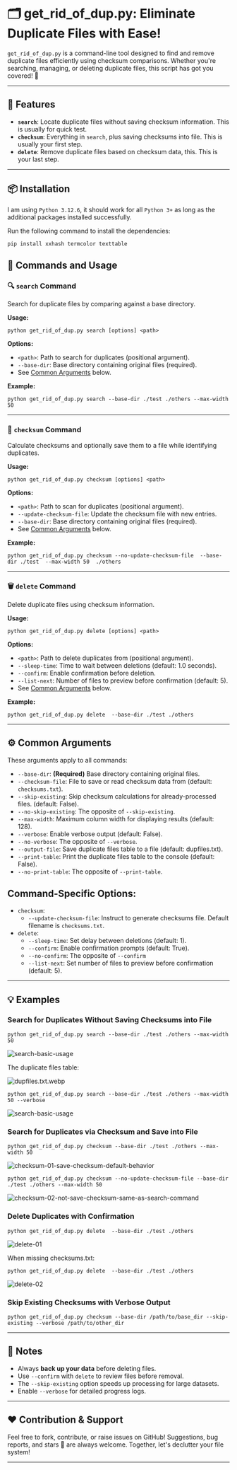 # 🗂️ get_rid_of_dup.py: Eliminate Duplicate Files with Ease!

`get_rid_of_dup.py` is a command-line tool designed to find and remove duplicate files efficiently using checksum comparisons. Whether you're searching, managing, or deleting duplicate files, this script has got you covered! 💾

---

## 🚀 Features
- **`search`**: Locate duplicate files without saving checksum information. This is usually for quick test.
- **`checksum`**: Everything in `search`, plus saving checksums into file. This is usually your first step.
- **`delete`**: Remove duplicate files based on checksum data, this. This is your last step.

---

## 📦 Installation
I am using `Python 3.12.6`, it should work for all `Python 3+` as long as the additional packages installed successfully.

Run the following command to install the dependencies:

```pip install xxhash termcolor texttable```


## 📜 Commands and Usage

### 🔍 `search` Command
Search for duplicate files by comparing against a base directory.

**Usage:**

```
python get_rid_of_dup.py search [options] <path>
```

**Options:**
- `<path>`: Path to search for duplicates (positional argument).
- `--base-dir`: Base directory containing original files (required).
- See [Common Arguments](#-common-arguments) below.

**Example:**

```
python get_rid_of_dup.py search --base-dir ./test ./others --max-width 50
```

---

### 🔑 `checksum` Command
Calculate checksums and optionally save them to a file while identifying duplicates.

**Usage:**

```
python get_rid_of_dup.py checksum [options] <path>
```

**Options:**
- `<path>`: Path to scan for duplicates (positional argument).
- `--update-checksum-file`: Update the checksum file with new entries.
- `--base-dir`: Base directory containing original files (required).
- See [Common Arguments](#-common-arguments) below.

**Example:**

```
python get_rid_of_dup.py checksum --no-update-checksum-file  --base-dir ./test  --max-width 50  ./others
```

---

### 🗑️ `delete` Command
Delete duplicate files using checksum information.

**Usage:**

```
python get_rid_of_dup.py delete [options] <path>
```

**Options:**
- `<path>`: Path to delete duplicates from (positional argument).
- `--sleep-time`: Time to wait between deletions (default: 1.0 seconds).
- `--confirm`: Enable confirmation before deletion.
- `--list-next`: Number of files to preview before confirmation (default: 5).
- See [Common Arguments](#-common-arguments) below.

**Example:**

```
python get_rid_of_dup.py delete  --base-dir ./test ./others
```

---

## ⚙️ Common Arguments
These arguments apply to all commands:

- `--base-dir`: **(Required)** Base directory containing original files.
- `--checksum-file`: File to save or read checksum data from (default: `checksums.txt`).
- `--skip-existing`: Skip checksum calculations for already-processed files. (default: False).
- `--no-skip-existing`: The opposite of `--skip-existing`.
- `--max-width`: Maximum column width for displaying results (default: 128).
- `--verbose`: Enable verbose output (default: False).
- `--no-verbose`: The opposite of `--verbose`.
- `--output-file`: Save duplicate files table to a file (default: dupfiles.txt).
- `--print-table`: Print the duplicate files table to the console (default: False).
- `--no-print-table`: The opposite of `--print-table`.

## Command-Specific Options:
- `checksum`: 
  - `--update-checksum-file`: Instruct to generate checksums file. Default filename is `checksums.txt`.
- `delete`: 
  - `--sleep-time`: Set delay between deletions (default: 1).
  - `--confirm`: Enable confirmation prompts (default: True).
  - `--no-confirm`: The opposite of `--confirm`
  - `--list-next`: Set number of files to preview before confirmation (default: 5).

---

## 💡 Examples
### Search for Duplicates Without Saving Checksums into File

```
python get_rid_of_dup.py search --base-dir ./test ./others --max-width 50
```

![search-basic-usage](asset/img/search-01.webp)

The duplicate files table:

![dupfiles.txt.webp](asset/img/dupfiles.txt.webp)

```
python get_rid_of_dup.py search --base-dir ./test ./others --max-width 50 --verbose
```

![search-basic-usage](asset/img/search-02-with-verbose.webp)

### Search for Duplicates via Checksum and Save into File

```
python get_rid_of_dup.py checksum --base-dir ./test ./others --max-width 50
```

![checksum-01-save-checksum-default-behavior](asset/img/checksum-01-save-checksum-default-behavior.webp)


```
python get_rid_of_dup.py checksum --no-update-checksum-file --base-dir ./test ./others --max-width 50
```

![checksum-02-not-save-checksum-same-as-search-command](asset/img/checksum-02-not-save-checksum-same-as-search-command.webp)


### Delete Duplicates with Confirmation

```
python get_rid_of_dup.py delete  --base-dir ./test ./others
```

![delete-01](asset/img/delete-01.webp)

When missing checksums.txt:

```
python get_rid_of_dup.py delete  --base-dir ./test ./others
```

![delete-02](asset/img/delete-02.webp)


### Skip Existing Checksums with Verbose Output

```python get_rid_of_dup.py checksum --base-dir /path/to/base_dir --skip-existing --verbose /path/to/other_dir```

---

## 📝 Notes
- Always **back up your data** before deleting files.
- Use `--confirm` with `delete` to review files before removal.
- The `--skip-existing` option speeds up processing for large datasets.
- Enable `--verbose` for detailed progress logs.

---

## ❤️ Contribution & Support
Feel free to fork, contribute, or raise issues on GitHub! Suggestions, bug reports, and stars 🌟 are always welcome. Together, let's declutter your file system!

---
